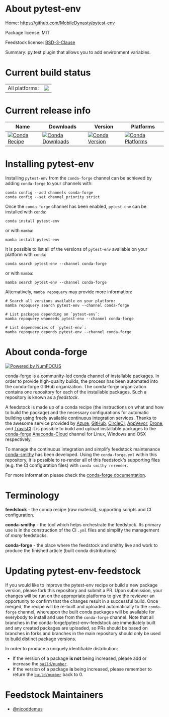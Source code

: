 About pytest-env
================

Home: https://github.com/MobileDynasty/pytest-env

Package license: MIT

Feedstock license: [BSD-3-Clause](https://github.com/conda-forge/pytest-env-feedstock/blob/main/LICENSE.txt)

Summary: py.test plugin that allows you to add environment variables.

Current build status
====================


<table><tr><td>All platforms:</td>
    <td>
      <a href="https://dev.azure.com/conda-forge/feedstock-builds/_build/latest?definitionId=3271&branchName=main">
        <img src="https://dev.azure.com/conda-forge/feedstock-builds/_apis/build/status/pytest-env-feedstock?branchName=main">
      </a>
    </td>
  </tr>
</table>

Current release info
====================

| Name | Downloads | Version | Platforms |
| --- | --- | --- | --- |
| [![Conda Recipe](https://img.shields.io/badge/recipe-pytest--env-green.svg)](https://anaconda.org/conda-forge/pytest-env) | [![Conda Downloads](https://img.shields.io/conda/dn/conda-forge/pytest-env.svg)](https://anaconda.org/conda-forge/pytest-env) | [![Conda Version](https://img.shields.io/conda/vn/conda-forge/pytest-env.svg)](https://anaconda.org/conda-forge/pytest-env) | [![Conda Platforms](https://img.shields.io/conda/pn/conda-forge/pytest-env.svg)](https://anaconda.org/conda-forge/pytest-env) |

Installing pytest-env
=====================

Installing `pytest-env` from the `conda-forge` channel can be achieved by adding `conda-forge` to your channels with:

```
conda config --add channels conda-forge
conda config --set channel_priority strict
```

Once the `conda-forge` channel has been enabled, `pytest-env` can be installed with `conda`:

```
conda install pytest-env
```

or with `mamba`:

```
mamba install pytest-env
```

It is possible to list all of the versions of `pytest-env` available on your platform with `conda`:

```
conda search pytest-env --channel conda-forge
```

or with `mamba`:

```
mamba search pytest-env --channel conda-forge
```

Alternatively, `mamba repoquery` may provide more information:

```
# Search all versions available on your platform:
mamba repoquery search pytest-env --channel conda-forge

# List packages depending on `pytest-env`:
mamba repoquery whoneeds pytest-env --channel conda-forge

# List dependencies of `pytest-env`:
mamba repoquery depends pytest-env --channel conda-forge
```


About conda-forge
=================

[![Powered by
NumFOCUS](https://img.shields.io/badge/powered%20by-NumFOCUS-orange.svg?style=flat&colorA=E1523D&colorB=007D8A)](https://numfocus.org)

conda-forge is a community-led conda channel of installable packages.
In order to provide high-quality builds, the process has been automated into the
conda-forge GitHub organization. The conda-forge organization contains one repository
for each of the installable packages. Such a repository is known as a *feedstock*.

A feedstock is made up of a conda recipe (the instructions on what and how to build
the package) and the necessary configurations for automatic building using freely
available continuous integration services. Thanks to the awesome service provided by
[Azure](https://azure.microsoft.com/en-us/services/devops/), [GitHub](https://github.com/),
[CircleCI](https://circleci.com/), [AppVeyor](https://www.appveyor.com/),
[Drone](https://cloud.drone.io/welcome), and [TravisCI](https://travis-ci.com/)
it is possible to build and upload installable packages to the
[conda-forge](https://anaconda.org/conda-forge) [Anaconda-Cloud](https://anaconda.org/)
channel for Linux, Windows and OSX respectively.

To manage the continuous integration and simplify feedstock maintenance
[conda-smithy](https://github.com/conda-forge/conda-smithy) has been developed.
Using the ``conda-forge.yml`` within this repository, it is possible to re-render all of
this feedstock's supporting files (e.g. the CI configuration files) with ``conda smithy rerender``.

For more information please check the [conda-forge documentation](https://conda-forge.org/docs/).

Terminology
===========

**feedstock** - the conda recipe (raw material), supporting scripts and CI configuration.

**conda-smithy** - the tool which helps orchestrate the feedstock.
                   Its primary use is in the construction of the CI ``.yml`` files
                   and simplify the management of *many* feedstocks.

**conda-forge** - the place where the feedstock and smithy live and work to
                  produce the finished article (built conda distributions)


Updating pytest-env-feedstock
=============================

If you would like to improve the pytest-env recipe or build a new
package version, please fork this repository and submit a PR. Upon submission,
your changes will be run on the appropriate platforms to give the reviewer an
opportunity to confirm that the changes result in a successful build. Once
merged, the recipe will be re-built and uploaded automatically to the
`conda-forge` channel, whereupon the built conda packages will be available for
everybody to install and use from the `conda-forge` channel.
Note that all branches in the conda-forge/pytest-env-feedstock are
immediately built and any created packages are uploaded, so PRs should be based
on branches in forks and branches in the main repository should only be used to
build distinct package versions.

In order to produce a uniquely identifiable distribution:
 * If the version of a package **is not** being increased, please add or increase
   the [``build/number``](https://docs.conda.io/projects/conda-build/en/latest/resources/define-metadata.html#build-number-and-string).
 * If the version of a package **is** being increased, please remember to return
   the [``build/number``](https://docs.conda.io/projects/conda-build/en/latest/resources/define-metadata.html#build-number-and-string)
   back to 0.

Feedstock Maintainers
=====================

* [@nicoddemus](https://github.com/nicoddemus/)

